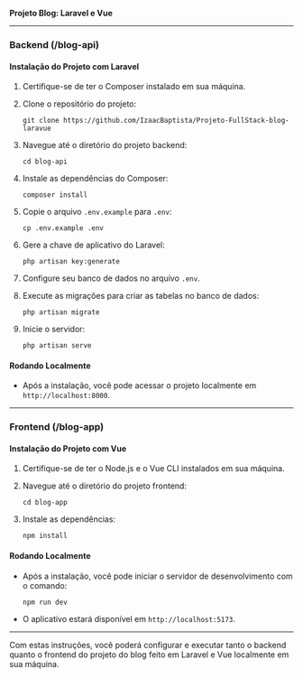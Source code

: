 **Projeto Blog: Laravel e Vue**

---

### Backend (/blog-api)

#### Instalação do Projeto com Laravel
1. Certifique-se de ter o Composer instalado em sua máquina.
2. Clone o repositório do projeto:

    ``git clone https://github.com/IzaacBaptista/Projeto-FullStack-blog-laravue``

3. Navegue até o diretório do projeto backend:

    ``cd blog-api``

4. Instale as dependências do Composer:

    ``composer install``

5. Copie o arquivo `.env.example` para `.env`:

    ``cp .env.example .env``

6. Gere a chave de aplicativo do Laravel:

    ``php artisan key:generate``

7. Configure seu banco de dados no arquivo `.env`.
8. Execute as migrações para criar as tabelas no banco de dados:

    ``php artisan migrate``

9. Inicie o servidor:

    ``php artisan serve``


#### Rodando Localmente
- Após a instalação, você pode acessar o projeto localmente em `http://localhost:8000`.

---

### Frontend (/blog-app)

#### Instalação do Projeto com Vue
1. Certifique-se de ter o Node.js e o Vue CLI instalados em sua máquina.
2. Navegue até o diretório do projeto frontend:

    ``cd blog-app``

4. Instale as dependências:

    ``npm install``


#### Rodando Localmente
- Após a instalação, você pode iniciar o servidor de desenvolvimento com o comando:

    ``npm run dev``

- O aplicativo estará disponível em `http://localhost:5173`.

---

Com estas instruções, você poderá configurar e executar tanto o backend quanto o frontend do projeto do blog feito em Laravel e Vue localmente em sua máquina.